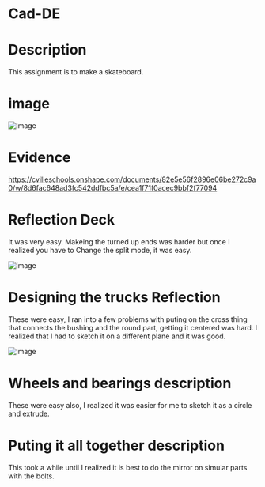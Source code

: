 # Cad-DE

# Description
This assignment is to make a skateboard.

# image

![image](https://user-images.githubusercontent.com/71349802/138945657-5f67b1e5-3718-4be4-8234-c910f8a8c213.png)

# Evidence
https://cvilleschools.onshape.com/documents/82e5e56f2896e06be272c9a0/w/8d6fac648ad3fc542ddfbc5a/e/cea1f71f0acec9bbf2f77094

# Reflection Deck
It was very easy. Makeing the turned up ends was harder but once I realized you have to Change the split mode, it was easy.

![image](https://user-images.githubusercontent.com/71349802/138512934-0edec5d8-7f95-4243-90ae-1e2dc4f44239.png)
 
# Designing the trucks Reflection
These were easy, I ran into a few problems with puting on the cross thing that connects the bushing and the round part, getting it centered was hard. I realized that I had to sketch it on a different plane and it was good.

![image](https://user-images.githubusercontent.com/71349802/138945877-aab31225-7d35-443e-8893-a1f1dc2d3cb9.png)

# Wheels and bearings description
These were easy also, I realized it was easier for me to sketch it as a circle and extrude.

# Puting it all together description
This took a while until I realized it is best to do the mirror on simular parts with the bolts.
